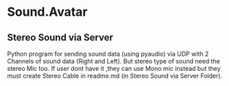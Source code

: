 # Sound.Avatar

## Stereo Sound via Server
Python program for sending sound data (using pyaudio) via UDP with 2 Channels of sound data (Right and Left). But stereo type of sound need the stereo Mic too. If user dont have it ,they can use Mono mic instead but they must create Stereo Cable in readme.md (in Stereo Sound via Server Folder).

